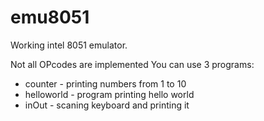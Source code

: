# emu8051


Working intel 8051 emulator.

Not all OPcodes are implemented
You can use 3 programs:
- counter - printing numbers from 1 to 10
- helloworld - program printing hello world
- inOut - scaning keyboard and printing it